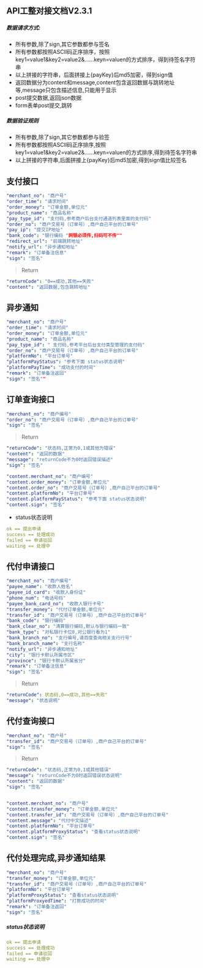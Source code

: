 

## API工整对接文档V2.3.1

  


##### 数据请求方式: 


* 所有参数,除了sign,其它参数都参与签名
* 所有参数都按照ASCII码正序排序，按照key1=value1&key2=value2&......keyn=valuen的方式排序，得到待签名字符串
* 以上拼接的字符串，后面拼接上{payKey}后md5加密，得到sign值
* 返回数据分为content和message,content包含返回数据与跳转地址等,message只包含描述信息,只能用于显示
* post提交数据,返回json数据
* form表单post提交,跳转


##### 数据验证规则


* 所有参数,除了sign,其它参数都参与验签
* 所有参数都按照ASCII码正序排序,按照key1=value1&key2=value2&......keyn=valuen的方式排序,得到待签名字符串
* 以上拼接的字符串,后面拼接上{payKey}后md5加密,得到sign值比较签名


 

## 支付接口

```yml 
"merchant_no": "商户号"
"order_time": "请求时间"
"order_money": "订单金额,单位元"
"product_name": "商品名称"
"pay_type_id": "支付码,参考商户后台支付通道列表里面的支付码"
"order_no": "商户交易号（订单号）,商户自己平台的订单号"
"pay_ip": "提交IP地址"
"bank_code": "银行编码 "网银必须传,扫码可不传""
"redirect_url": "前端跳转地址"
"notify_url": "异步通知地址"
"remark": "订单备注信息"
"sign": "签名"
```




>Return

```yml
"returnCode": "0==成功,其他==失败"
"content": "返回数据,包含跳转地址"
```

 

## 异步通知


```yml
"merchant_no": "商户号"
"order_time": "请求时间"
"order_money": "订单金额,单位元"
"product_name": "商品名称"
"pay_type_id": " 支付码,参考平台后台支付类型管理的支付码"
"order_no": "商户交易号（订单号）,商户自己平台的订单号"
"platformNo": "平台订单号"
"platformPayStatus": "参考下面 status状态说明"
"platformPayTime": "成功支付的时间"
"remark": "订单备注返回"
"sign": "签名""
```

 

 


## 订单查询接口



```yml
"merchant_no": "商户编号"
"order_no": "商户交易号（订单号）,商户自己平台的订单号"
"sign": "签名"
```


>Return

```yml
"returnCode": "状态码,正常为0,1或其他为错误"
"content": "返回的数据"
"message": "returnCode不为0时返回错误描述"
"sign": "签名"

"content.merchant_no": "商户编号"
"content.order_money": "订单金额,单位元"
"content.order_no": "商户交易号（订单号）,商户自己平台的订单号"
"content.platformNo": "平台订单号"
"content.platformPayStatus": "参考下面 status状态说明"
"content.sign": "签名"
```

* status状态说明

```yml
ok == 提出申请
success == 处理成功
failed == 申请驳回
waiting == 处理中
```


## 代付申请接口



```yml
"merchant_no": "商户编号"
"payee_name": "收款人姓名"
"payee_id_card": "收款人身份证"
"phone_num": "电话号码"
"payee_bank_card_no": "收款人银行卡号"
"transfer_money": "代付订单金额,单位元"
"transfer_id": "商户交易号（订单号）,商户自己平台的订单号"
"bank_code": "银行编码"
"bank_clear_no": "清算银行编码,默认与银行编码一致"
"bank_type": "对私银行卡位0,对公银行看为1"
"bank_branch_no": "支行编号,请百度查询相关支行行号"
"bank_branch_name": "支行名称"
"notify_url": "异步通知地址"
"city": "银行卡默认所属市区"
"province": "银行卡默认所属省分"
"remark": "订单备注信息"
"sign": "签名"
```



>Return

```yml
"returnCode": 状态码,0==成功,其他==失败"
"message": "状态说明"
```


## 代付查询接口


```yml
"merchant_no": "商户号"
"transfer_id": "商户交易号（订单号）,商户自己平台的订单号"
"sign": "签名"
```




>Return

```yml
"returnCode": "状态码,正常为0,1或其他错误"
"message": "returnCode不为0时返回错误状态说明"
"content": "返回的数据"
"sign": "签名"


"content.merchant_no": "商户号"
"content.transfer_money": "订单金额,单位元"
"content.transfer_id": "商户交易号（订单号）,商户自己平台的订单号"
"content.message": "代付中文描述"
"content.platformNo": "平台订单号"
"content.platformProxyStatus": "查看status状态说明"
"content.sign": "签名"
```


## 代付处理完成,异步通知结果

```yml
"merchant_no": "商户号"
"transfer_money": "订单金额,单位元"
"transfer_id": "商户交易号（订单号）,商户自己平台的订单号"
"platformNo": "平台订单号"
"platformProxyStatus": "查看status状态说明"
"platformProxyedTime": "打款成功的时间"
"remark": "订单备注返回"
"sign": "签名"
```
 


##### status状态说明

```yml
ok == 提出申请
success == 处理成功
failed == 申请驳回
waiting == 处理中
```




